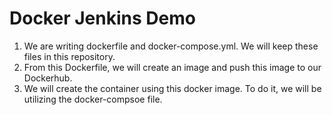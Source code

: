 # Docker Jenkins Demo

1. We are writing dockerfile and docker-compose.yml. We will keep these files in this repository.
2. From this Dockerfile, we will create an image and push this image to our Dockerhub.
3. We will create the container using this docker image. To do it, we will be utilizing the docker-compsoe file.
